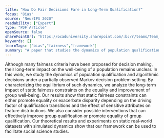 ```yaml
---
title: "How Do Fair Decisions Fare in Long-Term Qualification?"
focus: "Bias"
source: "NeurIPS 2020"
readability: ["Expert"]
type: "PDF Article"
openSource: false
sharePointUrl: "https://ocaduniversity.sharepoint.com/:b:/r/teams/Team_WeCount/Shared%20Documents/Resources%20and%20Tools/Literature%20(curated)/How%20Do%20Fair%20Decisions%20Fare%20in%20Long-Term%20Qualification.pdf?csf=1&web=1&e=UcdxrT"
keywords: []
learnTags: ["bias","fairness","framework"]
summary: "A paper that studies the dynamics of population qualification and algorithmic decisions to analyze the long-term impact of static fairness constraints on the equality and improvement of group well-being. "
---
```

Although many fairness criteria have been proposed for decision making, their
long-term impact on the well-being of a population remains unclear. In this work,
we study the dynamics of population qualification and algorithmic decisions under a partially observed Markov decision problem setting. By characterizing the
equilibrium of such dynamics, we analyze the long-term impact of static fairness
constraints on the equality and improvement of group well-being. Our results
show that static fairness constraints can either promote equality or exacerbate disparity depending on the driving factor of qualification transitions and the effect
of sensitive attributes on feature distributions. We also consider possible interventions that can effectively improve group qualification or promote equality of group
qualification. Our theoretical results and experiments on static real-world datasets
with simulated dynamics show that our framework can be used to facilitate social
science studies.
